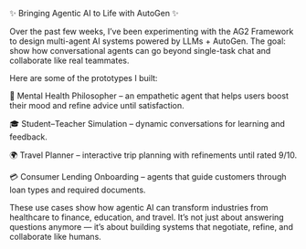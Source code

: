 ✨ Bringing Agentic AI to Life with AutoGen ✨

Over the past few weeks, I’ve been experimenting with the AG2 Framework to design multi-agent AI systems powered by LLMs + AutoGen. The goal: show how conversational agents can go beyond single-task chat and collaborate like real teammates.

Here are some of the prototypes I built:

🧠 Mental Health Philosopher – an empathetic agent that helps users boost their mood and refine advice until satisfaction.

🎓 Student–Teacher Simulation – dynamic conversations for learning and feedback.

🌍 Travel Planner – interactive trip planning with refinements until rated 9/10.

💳 Consumer Lending Onboarding – agents that guide customers through loan types and required documents.

These use cases show how agentic AI can transform industries from healthcare to finance, education, and travel. It’s not just about answering questions anymore — it’s about building systems that negotiate, refine, and collaborate like humans.
